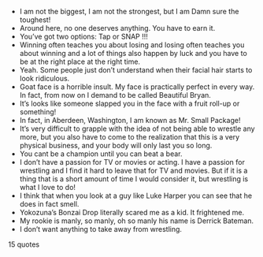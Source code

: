  - I am not the biggest, I am not the strongest, but I am Damn sure the toughest!
 - Around here, no one deserves anything. You have to earn it.
 - You’ve got two options: Tap or SNAP !!!
 - Winning often teaches you about losing and losing often teaches you about winning and a lot of things also happen by luck and you have to be at the right place at the right time.
 - Yeah. Some people just don’t understand when their facial hair starts to look ridiculous.
 - Goat face is a horrible insult. My face is practically perfect in every way. In fact, from now on I demand to be called Beautiful Bryan.
 - It’s looks like someone slapped you in the face with a fruit roll-up or something!
 - In fact, in Aberdeen, Washington, I am known as Mr. Small Package!
 - It’s very difficult to grapple with the idea of not being able to wrestle any more, but you also have to come to the realization that this is a very physical business, and your body will only last you so long.
 - You cant be a champion until you can beat a bear.
 - I don’t have a passion for TV or movies or acting. I have a passion for wrestling and I find it hard to leave that for TV and movies. But if it is a thing that is a short amount of time I would consider it, but wrestling is what I love to do!
 - I think that when you look at a guy like Luke Harper you can see that he does in fact smell.
 - Yokozuna’s Bonzai Drop literally scared me as a kid. It frightened me.
 - My rookie is manly, so manly, oh so manly his name is Derrick Bateman.
 - I don’t want anything to take away from wrestling.

15 quotes
